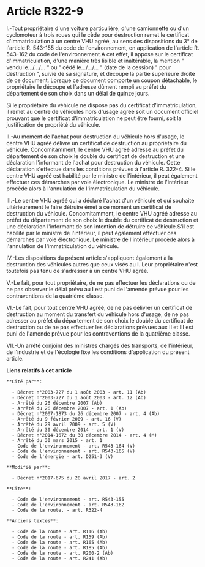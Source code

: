 # Article R322-9

I.-Tout propriétaire d'une voiture particulière, d'une camionnette ou d'un cyclomoteur à trois roues qui le cède pour
destruction remet le certificat d'immatriculation à un centre VHU agréé, au sens des dispositions du 3° de l'article R.
543-155 du code de l'environnement, en application de l'article R. 543-162 du code de l'environnement.A cet effet, il appose
sur le certificat d'immatriculation, d'une manière très lisible et inaltérable, la mention " vendu le.../.../... " ou " cédé
le.../.../... " (date de la cession) " pour destruction ", suivie de sa signature, et découpe la partie supérieure droite de
ce document. Lorsque ce document comporte un coupon détachable, le propriétaire le découpe et l'adresse dûment rempli au
préfet du département de son choix dans un délai de quinze jours.

Si le propriétaire du véhicule ne dispose pas du certificat d'immatriculation, il remet au centre de véhicules hors d'usage
agréé soit un document officiel prouvant que le certificat d'immatriculation ne peut être fourni, soit la justification de
propriété du véhicule.

II.-Au moment de l'achat pour destruction du véhicule hors d'usage, le centre VHU agréé délivre un certificat de destruction
au propriétaire du véhicule. Concomitamment, le centre VHU agréé adresse au préfet du département de son choix le double du
certificat de destruction et une déclaration l'informant de l'achat pour destruction du véhicule. Cette déclaration
s'effectue dans les conditions prévues à l'article R. 322-4. Si le centre VHU agréé est habilité par le ministre de
l'intérieur, il peut également effectuer ces démarches par voie électronique. Le ministre de l'intérieur procède alors à
l'annulation de l'immatriculation du véhicule.

III.-Le centre VHU agréé qui a déclaré l'achat d'un véhicule et qui souhaite ultérieurement le faire détruire émet à ce
moment un certificat de destruction du véhicule. Concomitamment, le centre VHU agréé adresse au préfet du département de son
choix le double du certificat de destruction et une déclaration l'informant de son intention de détruire ce véhicule.S'il est
habilité par le ministre de l'intérieur, il peut également effectuer ces démarches par voie électronique. Le ministre de
l'intérieur procède alors à l'annulation de l'immatriculation du véhicule.

IV.-Les dispositions du présent article s'appliquent également à la destruction des véhicules autres que ceux visés au I.
Leur propriétaire n'est toutefois pas tenu de s'adresser à un centre VHU agréé.

V.-Le fait, pour tout propriétaire, de ne pas effectuer les déclarations ou de ne pas observer le délai prévu au I est puni
de l'amende prévue pour les contraventions de la quatrième classe.

VI.-Le fait, pour tout centre VHU agréé, de ne pas délivrer un certificat de destruction au moment du transfert du véhicule
hors d'usage, de ne pas adresser au préfet du département de son choix le double du certificat de destruction ou de ne pas
effectuer les déclarations prévues aux II et III est puni de l'amende prévue pour les contraventions de la quatrième classe.

VII.-Un arrêté conjoint des ministres chargés des transports, de l'intérieur, de l'industrie et de l'écologie fixe les
conditions d'application du présent article.

**Liens relatifs à cet article**

	**Cité par**:

	  - Décret n°2003-727 du 1 août 2003 - art. 11 (Ab)
	  - Décret n°2003-727 du 1 août 2003 - art. 12 (Ab)
	  - Arrêté du 26 décembre 2007 (Ab)
	  - Arrêté du 26 décembre 2007 - art. 1 (Ab)
	  - Décret n°2007-1873 du 26 décembre 2007 - art. 4 (Ab)
	  - Arrêté du 9 février 2009 - art. 16 (V)
	  - Arrêté du 29 avril 2009 - art. 5 (V)
	  - Arrêté du 30 décembre 2014 - art. 1 (V)
	  - Décret n°2014-1672 du 30 décembre 2014 - art. 4 (M)
	  - Arrêté du 30 mars 2015 - art. 1
	  - Code de l'environnement - art. R543-164 (V)
	  - Code de l'environnement - art. R543-165 (V)
	  - Code de l'énergie - art. D251-3 (V)

	**Modifié par**:

	  - Décret n°2017-675 du 28 avril 2017 - art. 2

	**Cite**:

	  - Code de l'environnement - art. R543-155
	  - Code de l'environnement - art. R543-162
	  - Code de la route. - art. R322-4

	**Anciens textes**:

	  - Code de la route - art. R116 (Ab)
	  - Code de la route - art. R159 (Ab)
	  - Code de la route - art. R165 (Ab)
	  - Code de la route - art. R185 (Ab)
	  - Code de la route - art. R200-2 (Ab)
	  - Code de la route - art. R241 (Ab)
